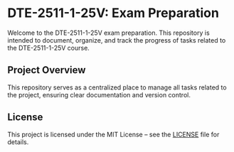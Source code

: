# DTE-2511-1-25V: Exam Preparation

Welcome to the DTE-2511-1-25V exam preparation. This repository is intended to document, organize, and track the progress of tasks related to the DTE-2511-1-25V course.

## Project Overview

This repository serves as a centralized place to manage all tasks related to the project, ensuring clear documentation and version control.

## License

This project is licensed under the MIT License – see the [LICENSE](LICENSE) file for details.
